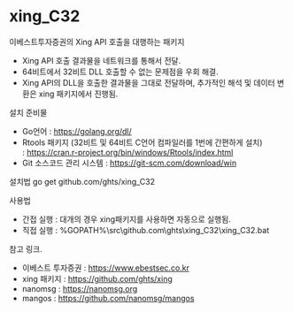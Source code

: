 # xing_C32

이베스트투자증권의 Xing API 호출을 대행하는 패키지
  - Xing API 호출 결과물을 네트워크를 통해서 전달.
  - 64비트에서 32비트 DLL 호출할 수 없는 문제점을 우회 해결.
  - Xing API의 DLL을 호출한 결과물을 그대로 전달하며, 추가적인 해석 및 데이터 변환은 xing 패키지에서 진행됨.

설치 준비물
  - Go언어 
    : https://golang.org/dl/
  - Rtools 패키지 (32비트 및 64비트 C언어 컴파일러를 1번에 간편하게 설치)  
    : https://cran.r-project.org/bin/windows/Rtools/index.html
  - Git 소스코드 관리 시스템
    : https://git-scm.com/download/win 

설치법
    go get github.com/ghts/xing_C32
    
사용법
  - 간접 실행 : 대개의 경우 xing패키지를 사용하면 자동으로 실행됨.
  - 직접 실행 : %GOPATH%\src\github.com\ghts\xing_C32\xing_C32.bat 
 
참고 링크.
  - 이베스트 투자증권 : https://www.ebestsec.co.kr
  - xing 패키지 : https://github.com/ghts/xing
  - nanomsg : https://nanomsg.org
  - mangos : https://github.com/nanomsg/mangos
 